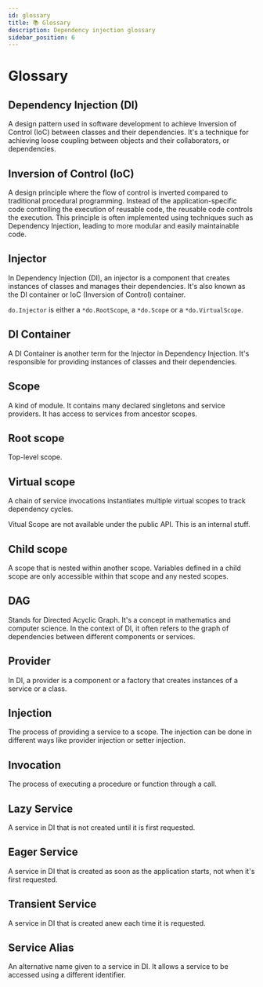 ```yaml
---
id: glossary
title: 📚 Glossary
description: Dependency injection glossary
sidebar_position: 6
---
```


# Glossary

## Dependency Injection (DI)

A design pattern used in software development to achieve Inversion of Control (IoC) between classes and their dependencies. It's a technique for achieving loose coupling between objects and their collaborators, or dependencies.

## Inversion of Control (IoC)

A design principle where the flow of control is inverted compared to traditional procedural programming. Instead of the application-specific code controlling the execution of reusable code, the reusable code controls the execution. This principle is often implemented using techniques such as Dependency Injection, leading to more modular and easily maintainable code.

## Injector

In Dependency Injection (DI), an injector is a component that creates instances of classes and manages their dependencies. It's also known as the DI container or IoC (Inversion of Control) container.

`do.Injector` is either a `*do.RootScope`, a `*do.Scope` or a `*do.VirtualScope`.

## DI Container

A DI Container is another term for the Injector in Dependency Injection. It's responsible for providing instances of classes and their dependencies.

## Scope

A kind of module. It contains many declared singletons and service providers. It has access to services from ancestor scopes.

## Root scope

Top-level scope.

## Virtual scope

A chain of service invocations instantiates multiple virtual scopes to track dependency cycles.

Vitual Scope are not available under the public API. This is an internal stuff.

## Child scope

A scope that is nested within another scope. Variables defined in a child scope are only accessible within that scope and any nested scopes.

## DAG

Stands for Directed Acyclic Graph. It's a concept in mathematics and computer science. In the context of DI, it often refers to the graph of dependencies between different components or services.

## Provider

In DI, a provider is a component or a factory that creates instances of a service or a class.

## Injection

The process of providing a service to a scope. The injection can be done in different ways like provider injection or setter injection.

## Invocation

The process of executing a procedure or function through a call.

## Lazy Service

A service in DI that is not created until it is first requested.

## Eager Service

A service in DI that is created as soon as the application starts, not when it's first requested.

## Transient Service

A service in DI that is created anew each time it is requested.

## Service Alias

An alternative name given to a service in DI. It allows a service to be accessed using a different identifier.